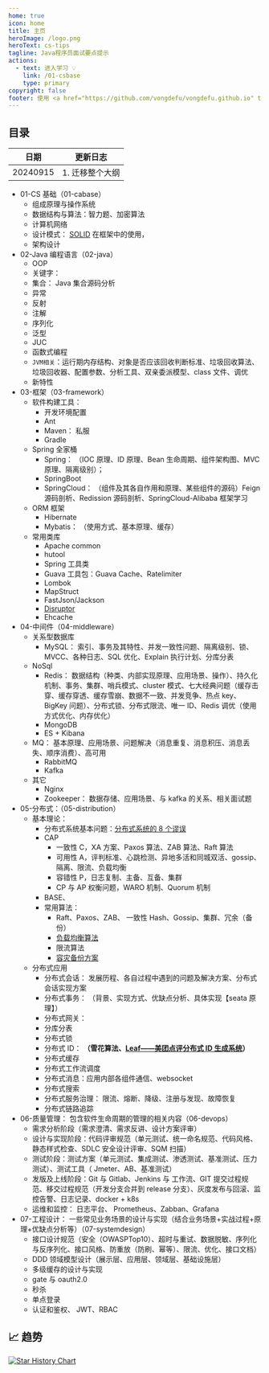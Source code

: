 ```yaml
---
home: true
icon: home
title: 主页
heroImage: /logo.png
heroText: cs-tips
tagline: Java程序员面试要点提示
actions:
  - text: 进入学习 💡
    link: /01-csbase
    type: primary
copyright: false
footer: 使用 <a href="https://github.com/vongdefu/vongdefu.github.io" target="_blank">Github © 2024 cs tips </a> MIT 协议, 版权所有 © 2024-present vongdefu
---
```


## 目录

| 日期     | 更新日志        |
| -------- | --------------- |
| 20240915 | 1. 迁移整个大纲 |

- 01-CS 基础（01-cabase）
  - 组成原理与操作系统
  - 数据结构与算法：智力题、加密算法
  - 计算机网络
  - 设计模式： [SOLID](https://pdai.tech/md/dev-spec/spec/dev-th-solid.html) 在框架中的使用，
  - 架构设计
- 02-Java 编程语言（02-java）
  - OOP
  - 关键字：
  - 集合： Java 集合源码分析
  - 异常
  - 反射
  - 注解
  - 序列化
  - 泛型
  - JUC
  - 函数式编程
  - `JVM相关`：运行期内存结构、对象是否应该回收判断标准、垃圾回收算法、垃圾回收器、配置参数、分析工具、双亲委派模型、class 文件、调优
  - 新特性
- 03-框架（03-framework）
  - 软件构建工具：
    - 开发环境配置
    - Ant
    - Maven： 私服
    - Gradle
  - Spring 全家桶
    - Spring： （IOC 原理、ID 原理、Bean 生命周期、组件架构图、MVC 原理、隔离级别）；
    - SpringBoot
    - SpringCloud： （组件及其各自作用和原理、某些组件的源码）Feign 源码剖析、Redission 源码剖析、SpringCloud-Alibaba 框架学习
  - ORM 框架
    - Hibernate
    - Mybatis： （使用方式、基本原理、缓存）
  - 常用类库
    - Apache common
    - hutool
    - Spring 工具类
    - Guava 工具包：Guava Cache、Ratelimiter
    - Lombok
    - MapStruct
    - FastJson/Jackson
    - [Disruptor](https://javaguide.cn/high-performance/message-queue/disruptor-questions.html#disruptor-%E6%98%AF%E4%BB%80%E4%B9%88)
    - Ehcache
- 04-中间件（04-middleware）
  - 关系型数据库
    - MySQL： 索引、事务及其特性、并发一致性问题、隔离级别、锁、MVCC、各种日志、SQL 优化、Explain 执行计划、分库分表
  - NoSql
    - Redis： 数据结构（种类、内部实现原理、应用场景、操作）、持久化机制、事务、集群、哨兵模式、cluster 模式、七大经典问题（缓存击穿、缓存穿透、缓存雪崩、数据不一致、并发竞争、热点 key、BigKey 问题）、分布式锁、分布式限流、唯一 ID、Redis 调优（使用方式优化、内存优化）
    - MongoDB
    - ES + Kibana
  - MQ： 基本原理、应用场景、问题解决（消息重复、消息积压、消息丢失、顺序消费）、高可用
    - RabbitMQ
    - Kafka
  - 其它
    - Nginx
    - Zookeeper： 数据存储、应用场景、与 kafka 的关系、相关面试题
- 05-分布式：（05-distribution）
  - 基本理论：
    - 分布式系统基本问题：[分布式系统的 8 个谬误](https://pdai.tech/md/arch/arch-z-wrong.html)
    - CAP
      - 一致性 C，XA 方案、Paxos 算法、ZAB 算法、Raft 算法
      - 可用性 A，评判标准、心跳检测、异地多活和同城双活、gossip、隔离、限流、负载均衡
      - 容错性 P，日志复制、主备、互备、集群
      - CP 与 AP 权衡问题，WARO 机制、Quorum 机制
    - BASE、
    - 常用算法：
      - Raft、Paxos、ZAB、 一致性 Hash、Gossip、集群、冗余（备份）
      - [负载均衡算法 ](https://pdai.tech/md/algorithm/alg-domain-load-balance.html#google_vignette)
      - 限流算法
      - [容灾备份方案](https://pdai.tech/md/arch/arch-y-backup.html)
  - 分布式应用
    - 分布式会话： 发展历程、各自过程中遇到的问题及解决方案、分布式会话实现方案
    - 分布式事务： （背景、实现方式、优缺点分析、具体实现【seata 原理】）
    - 分布式网关：
    - 分库分表
    - 分布式锁
    - 分布式 ID： **（雪花算法、**[**Leaf——美团点评分布式 ID 生成系统**](https://tech.meituan.com/2017/04/21/mt-leaf.html)**）**
    - 分布式缓存
    - 分布式工作流调度
    - 分布式消息：应用内部各组件通信、websocket
    - 分布式搜索
    - 分布式服务治理： 限流、熔断、降级、注册与发现、故障恢复
    - 分布式链路追踪
- 06-质量管理： 包含软件生命周期的管理的相关内容（06-devops）
  - 需求分析阶段（需求澄清、需求反讲、设计方案评审）
  - 设计与实现阶段：代码评审规范（单元测试、统一命名规范、代码风格、静态样式检查、SDLC 安全设计评审、SQM 扫描）
  - 测试阶段：测试方案（单元测试、集成测试、渗透测试、基准测试、压力测试）、测试工具（ Jmeter、AB、基准测试）
  - 发版及上线阶段：Git 与 Gitlab、Jenkins 与 工作流、GIT 提交过程规范、移交过程规范（开发分支合并到 release 分支）、灰度发布与回滚、监控告警、日志记录、docker + k8s
  - 运维和监控： 日志平台、 Prometheus、Zabban、Grafana
- 07-工程设计： 一些常见业务场景的设计与实现（结合业务场景+实战过程+原理+优缺点分析等）（07-systemdesign）
  - 接口设计规范（安全（OWASPTop10）、超时与重试、数据脱敏、序列化与反序列化、接口风格、防重放（防刷、幂等）、限流、优化、接口文档）
  - DDD 领域模型设计（展示层、应用层、领域层、基础设施层）
  - 多级缓存的设计与实现
  - gate 与 oauth2.0
  - 秒杀
  - 单点登录
  - 认证和鉴权、 JWT、RBAC

## :chart_with_upwards_trend: 趋势

[![Star History Chart](https://api.star-history.com/svg?repos=vongdefu/vongdefu.github.io&type=Date)](https://star-history.com/#vongdefu/vongdefu.github.io&Date)

